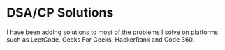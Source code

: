 # DSA/CP Solutions

I have been adding solutions to most of the problems I solve on platforms such as LeetCode, Geeks For Geeks, HackerRank and Code 360. 
